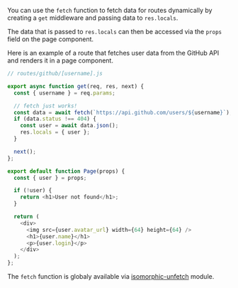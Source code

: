 You can use the `fetch` function to fetch data for routes dynamically by creating a `get` middleware and passing data to `res.locals`.

The data that is passed to `res.locals` can then be accessed via the `props` field on the page component.

Here is an example of a route that fetches user data from the GitHub API and renders it in a page component.

```js
// routes/github/[username].js

export async function get(req, res, next) {
  const { username } = req.params;

  // fetch just works!
  const data = await fetch(`https://api.github.com/users/${username}`);
  if (data.status !== 404) {
    const user = await data.json();
    res.locals = { user };
  }

  next();
};

export default function Page(props) {
  const { user } = props;

  if (!user) {
    return <h1>User not found</h1>;
  }

  return (
    <div>
      <img src={user.avatar_url} width={64} height={64} />
      <h1>{user.name}</h1>
      <p>{user.login}</p>
    </div>
  );
};
```

The `fetch` function is globaly available via [isomorphic-unfetch](https://www.npmjs.com/package/isomorphic-unfetch) module.
